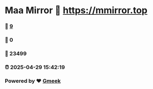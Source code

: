 # Maa Mirror :link: https://mmirror.top 
### :page_facing_up: [9](https://mmirror.top/tag.html) 
### :speech_balloon: 0 
### :hibiscus: 23499 
### :alarm_clock: 2025-04-29 15:42:19 
### Powered by :heart: [Gmeek](https://github.com/Meekdai/Gmeek)
